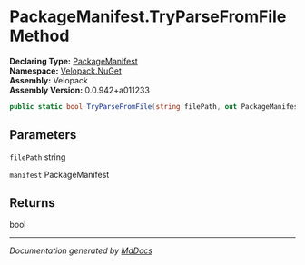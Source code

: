 ﻿<!--  
  <auto-generated>   
    The contents of this file were generated by a tool.  
    Changes to this file may be list if the file is regenerated  
  </auto-generated>   
-->

# PackageManifest.TryParseFromFile Method

**Declaring Type:** [PackageManifest](../index.md)  
**Namespace:** [Velopack.NuGet](../../index.md)  
**Assembly:** Velopack  
**Assembly Version:** 0.0.942+a011233

```csharp
public static bool TryParseFromFile(string filePath, out PackageManifest manifest);
```

## Parameters

`filePath`  string

`manifest`  PackageManifest

## Returns

bool

___

*Documentation generated by [MdDocs](https://github.com/ap0llo/mddocs)*
